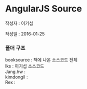 # AngularJS Source

작성자 : 이기섭

작성일 : 2016-01-25

### 폴더 구조

booksource : 책에 나온 소스코드 전체  
lks : 이기섭 소스코드  
Jang.hw :   
kimdongil :   
Rex :   
